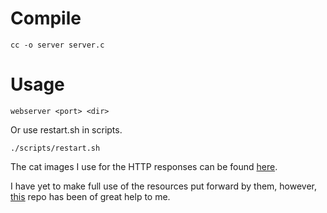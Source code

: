 # Compile
    cc -o server server.c

# Usage
    webserver <port> <dir>

Or use restart.sh in scripts.
```
./scripts/restart.sh
```
The cat images I use for the HTTP responses can be found [here](https://http.cat).

I have yet to make full use of the resources put forward by them, however, [this](https://github.com/AmyShackles/Web-Server-in-C) repo has been of great help to me. 
